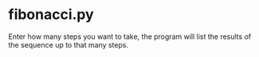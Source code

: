# fibonacci.py
Enter how many steps you want to take, the program will list the results of the sequence up to that many steps.
